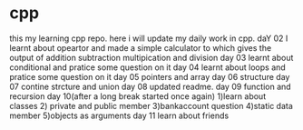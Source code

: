 # cpp
this my learning cpp repo. here i will update my daily work in cpp.
daY 02 
I learnt about opeartor and made a simple calculator to which gives the output of addition subtraction multipication and division
day 03
learnt about conditional and pratice some question on it
day 04
learnt about loops and pratice some question on it
day 05 
pointers and array
day 06
structure
day 07 
contine strcture and union
day 08 
updated readme.
day 09 
function and recursion
day 10(after a long break started once again)
1)learn about classes
2) private and public member
3)bankaccount question
4)static data member
5)objects as arguments
day 11
learn about friends
